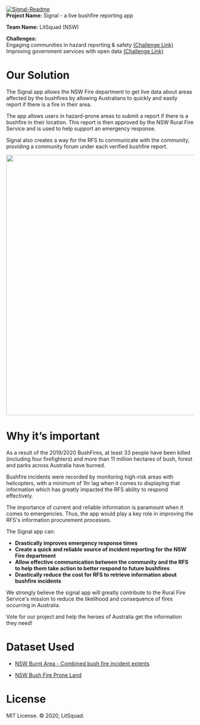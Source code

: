 
<a href="https://ibb.co/993QJ2c"><img src="https://i.ibb.co/Gv3zXkn/Signal-Readme.png" alt="Signal-Readme" border="0"></a><br>
<b>Project Name:</b> Signal - a live bushfire reporting app<br>

<b>Team Name:</b> LitSquad (NSW)<br>

<b>Challenges:</b><br> 
Engaging communities in hazard reporting & safety [(Challenge Link)](https://hackerspace.govhack.org/challenges/engaging_communities_in_hazard_reporting_safety)<br>
Improving government services with open data [(Challenge Link)](https://hackerspace.govhack.org/challenges/improving_government_services_with_open_data)

# Our Solution

The Signal app allows the NSW Fire department to get live data about areas affected by the bushfires by allowing Australians to quickly and easily report if there is a fire in their area.<br>

The app allows users in hazard-prone areas to submit a report if there is a bushfire in their location. 
This report is then approved by the NSW Rural Fire Service and is used to help support an emergency response. 

Signal also creates a way for the RFS to communicate with the community, providing a community forum under each verified bushfire report.<br>

<img src="https://raw.githubusercontent.com/Johnnythenewbie/signal_govHack/master/SignalMockup.png" alt="" width="700">

# Why it’s important

As a result of the 2019/2020 BushFires, at least 33 people have been killed (including four firefighters) and more than 11 million hectares of bush, forest and parks across Australia have burned.<br>

Bushfire incidents were recorded by monitoring high-risk areas with helicopters, with a minimum of 1hr lag when it comes to displaying that information which has greatly impacted the RFS ability to respond effectively.<br>

The importance of current and reliable information is paramount when it comes to emergencies. Thus, the app would play a key role in improving the RFS's information procurement processes.<br>

The Signal app can:

* __Drastically improves emergency response times__
* __Create a quick and reliable source of incident reporting for the NSW Fire department__ 
* __Allow effective communication between the community and the RFS to help them take action to better respond to future bushfires__
* __Drastically reduce the cost for RFS to retrieve information about bushfire incidents__

We strongly believe the signal app will greatly contribute to the Rural Fire Service's mission to reduce the likelihood and consequence of fires occurring in Australia. 

Vote for our project and help the heroes of Australia get the information they need!


# Dataset Used

* [NSW Burnt Area - Combined bush fire incident extents](https://portal.data.nsw.gov.au/arcgis/home/item.html?id=19c6baa455fa43a7bf730f012884b8df)

* [NSW Bush Fire Prone Land](https://portal.data.nsw.gov.au/arcgis/home/item.html?id=d27f304f3e01416c9d7e46d5f8cf8ea9)



# License
MIT License.
© 2020, LitSquad.
